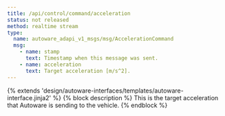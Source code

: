 ```yaml
---
title: /api/control/command/acceleration
status: not released
method: realtime stream
type:
  name: autoware_adapi_v1_msgs/msg/AccelerationCommand
  msg:
    - name: stamp
      text: Timestamp when this message was sent.
    - name: acceleration
      text: Target acceleration [m/s^2].
---
```


{% extends 'design/autoware-interfaces/templates/autoware-interface.jinja2' %}
{% block description %}
This is the target acceleration that Autoware is sending to the vehicle.
{% endblock %}
